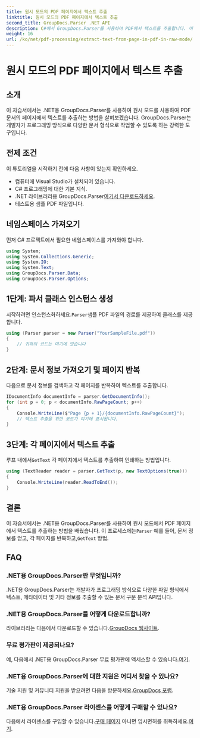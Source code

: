 ```yaml
---
title: 원시 모드의 PDF 페이지에서 텍스트 추출
linktitle: 원시 모드의 PDF 페이지에서 텍스트 추출
second_title: GroupDocs.Parser .NET API
description: C#에서 GroupDocs.Parser를 사용하여 PDF에서 텍스트를 추출합니다. 이 강력한 .NET 라이브러리를 사용하여 효율적인 PDF 텍스트 추출에 대해 알아보세요.
weight: 16
url: /ko/net/pdf-processing/extract-text-from-page-in-pdf-in-raw-mode/
---
```


# 원시 모드의 PDF 페이지에서 텍스트 추출

## 소개
이 자습서에서는 .NET용 GroupDocs.Parser를 사용하여 원시 모드를 사용하여 PDF 문서의 페이지에서 텍스트를 추출하는 방법을 살펴보겠습니다. GroupDocs.Parser는 개발자가 프로그래밍 방식으로 다양한 문서 형식으로 작업할 수 있도록 하는 강력한 도구입니다.
## 전제 조건
이 튜토리얼을 시작하기 전에 다음 사항이 있는지 확인하세요.
- 컴퓨터에 Visual Studio가 설치되어 있습니다.
- C# 프로그래밍에 대한 기본 지식.
- .NET 라이브러리용 GroupDocs.Parser[여기서 다운로드하세요](https://releases.groupdocs.com/parser/net/).
- 테스트용 샘플 PDF 파일입니다.

## 네임스페이스 가져오기
먼저 C# 프로젝트에서 필요한 네임스페이스를 가져와야 합니다.
```csharp
using System;
using System.Collections.Generic;
using System.IO;
using System.Text;
using GroupDocs.Parser.Data;
using GroupDocs.Parser.Options;
```
## 1단계: 파서 클래스 인스턴스 생성
 시작하려면 인스턴스화하세요.`Parser`샘플 PDF 파일의 경로를 제공하여 클래스를 제공합니다.
```csharp
using (Parser parser = new Parser("YourSampleFile.pdf"))
{
    // 귀하의 코드는 여기에 있습니다
}
```
## 2단계: 문서 정보 가져오기 및 페이지 반복
다음으로 문서 정보를 검색하고 각 페이지를 반복하여 텍스트를 추출합니다.
```csharp
IDocumentInfo documentInfo = parser.GetDocumentInfo();
for (int p = 0; p < documentInfo.RawPageCount; p++)
{
    Console.WriteLine($"Page {p + 1}/{documentInfo.RawPageCount}");
    // 텍스트 추출을 위한 코드가 여기에 표시됩니다.
}
```
## 3단계: 각 페이지에서 텍스트 추출
 루프 내에서`GetText` 각 페이지에서 텍스트를 추출하여 인쇄하는 방법입니다.
```csharp
using (TextReader reader = parser.GetText(p, new TextOptions(true)))
{
    Console.WriteLine(reader.ReadToEnd());
}
```

## 결론
 이 자습서에서는 .NET용 GroupDocs.Parser를 사용하여 원시 모드에서 PDF 페이지에서 텍스트를 추출하는 방법을 배웠습니다. 이 프로세스에는`Parser` 예를 들어, 문서 정보를 얻고, 각 페이지를 반복하고,`GetText` 방법.

## FAQ
### .NET용 GroupDocs.Parser란 무엇입니까?
.NET용 GroupDocs.Parser는 개발자가 프로그래밍 방식으로 다양한 파일 형식에서 텍스트, 메타데이터 및 기타 정보를 추출할 수 있는 문서 구문 분석 API입니다.
### .NET용 GroupDocs.Parser를 어떻게 다운로드합니까?
 라이브러리는 다음에서 다운로드할 수 있습니다.[GroupDocs 웹사이트](https://releases.groupdocs.com/parser/net/).
### 무료 평가판이 제공되나요?
 예, 다음에서 .NET용 GroupDocs.Parser 무료 평가판에 액세스할 수 있습니다.[여기](https://releases.groupdocs.com/).
### .NET용 GroupDocs.Parser에 대한 지원은 어디서 찾을 수 있나요?
 기술 지원 및 커뮤니티 지원을 받으려면 다음을 방문하세요.[GroupDocs 포럼](https://forum.groupdocs.com/c/parser/17).
### .NET용 GroupDocs.Parser 라이센스를 어떻게 구매할 수 있나요?
 다음에서 라이센스를 구입할 수 있습니다.[구매 페이지](https://purchase.groupdocs.com/buy) 아니면 임시면허를 취득하세요.[여기](https://purchase.groupdocs.com/temporary-license/).